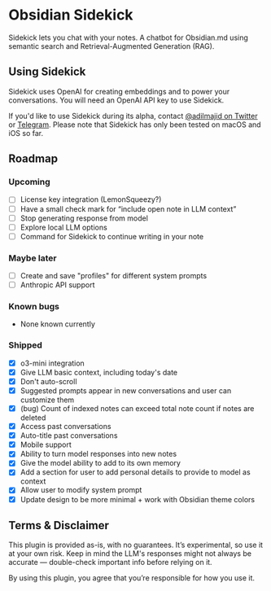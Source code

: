 # Obsidian Sidekick

Sidekick lets you chat with your notes. A chatbot for Obsidian.md using semantic search and Retrieval-Augmented Generation (RAG).

## Using Sidekick

Sidekick uses OpenAI for creating embeddings and to power your conversations. You will need an OpenAI API key to use Sidekick.

If you'd like to use Sidekick during its alpha, contact [@adilmajid on Twitter](https://www.twitter.com/adilmajid) or [Telegram](https://t.me/adilmajid). Please note that Sidekick has only been tested on macOS and iOS so far.

## Roadmap

### Upcoming
- [ ] License key integration (LemonSqueezy?)
- [ ] Have a small check mark for “include open note in LLM context”
- [ ] Stop generating response from model
- [ ] Explore local LLM options
- [ ] Command for Sidekick to continue writing in your note

### Maybe later
- [ ] Create and save "profiles" for different system prompts
- [ ] Anthropic API support

### Known bugs
- None known currently

### Shipped
- [x] o3-mini integration
- [x] Give LLM basic context, including today's date
- [x] Don't auto-scroll
- [x] Suggested prompts appear in new conversations and user can customize them
- [x] (bug) Count of indexed notes can exceed total note count if notes are deleted
- [x] Access past conversations
- [x] Auto-title past conversations
- [x] Mobile support
- [x] Ability to turn model responses into new notes
- [x] Give the model ability to add to its own memory
- [x] Add a section for user to add personal details to provide to model as context
- [x] Allow user to modify system prompt
- [x] Update design to be more minimal + work with Obsidian theme colors

## Terms & Disclaimer

This plugin is provided as-is, with no guarantees. It’s experimental, so use it at your own risk. Keep in mind the LLM's responses might not always be accurate — double-check important info before relying on it.

By using this plugin, you agree that you’re responsible for how you use it.
